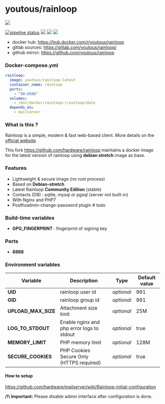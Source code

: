 # youtous/rainloop

![](https://i.goopics.net/nI.png)



[![pipeline status](https://gitlab.com/youtous/rainloop/badges/master/pipeline.svg)](https://gitlab.com/youtous/rainloop/-/commits/master)
[![](https://badgen.net/docker/stars/youtous/rainloop?icon=docker&label=stars)](https://hub.docker.com/r/youtous/rainloop "See this project on docker hub registry")
[![](https://images.microbadger.com/badges/version/youtous/rainloop.svg)](https://hub.docker.com/r/youtous/rainloop "See this project on docker hub registry")
[![](https://badgen.net/docker/pulls/youtous/rainloop)](https://hub.docker.com/r/youtous/rainloop "See this project on docker hub registry")

- docker hub: https://hub.docker.com/r/youtous/rainloop
- gitlab sources: https://gitlab.com/youtous/rainloop/
- github mirror: https://github.com/youtous/rainloop

### Docker-compose.yml

```yml
rainloop:
  image: youtous/rainloop:latest
  container_name: rainloop
  ports:
    - "80:8888"
  volumes:
    - /mnt/docker/rainloop:/rainloop/data
  depends_on:
    - mailserver
```

### What is this ?

Rainloop is a simple, modern & fast web-based client. 
More details on the [official website](http://www.rainloop.net/).

This fork  https://github.com/hardware/rainloop maintains a docker image for the latest version of rainloop using **debian stretch** image as base.


### Features
- Lightweight & secure image (no root process)
- Based on **Debian-stretch**
- Latest Rainloop **Community Edition** (stable)
- Contacts (DB) : sqlite, mysql or pgsql (server not built-in)
- With Nginx and PHP7
- Postfixadmin-change-password plugin # todo

### Build-time variables
- **GPG_FINGERPRINT** : fingerprint of signing key

### Ports
- **8888**

### Environment variables
| Variable | Description | Type | Default value |
| -------- | ----------- | ---- | ------------- |
| **UID** | rainloop user id | *optional* | 991
| **GID** | rainloop group id | *optional* | 991
| **UPLOAD_MAX_SIZE** | Attachment size limit | *optional* | 25M
| **LOG_TO_STDOUT** | Enable nginx and php error logs to stdout | *optional* | true
| **MEMORY_LIMIT** | PHP memory limit | *optional* | 128M
| **SECURE_COOKIES** | PHP Cookies Secure Only (HTTPS required) | *optional* | true

#### How to setup

https://github.com/hardware/mailserver/wiki/Rainloop-initial-configuration

**/!\\ Important:** Please disable admin interface after configuration is done. 